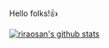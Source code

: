 Hello folks!👍

[![riraosan's github stats](https://github-readme-stats.vercel.app/api?username=riraosan)](https://github.com/anuraghazra/github-readme-stats)

<!--
**riraosan/riraosan** is a ✨ _special_ ✨ repository because its `README.md` (this file) appears on your GitHub profile.

Here are some ideas to get you started:

- 🔭 I’m currently working on ...
- 🌱 I’m currently learning ...
- 👯 I’m looking to collaborate on ...
- 🤔 I’m looking for help with ...
- 💬 Ask me about ...
- 📫 How to reach me: ...
- 😄 Pronouns: ...
- ⚡ Fun fact: ...
-->
